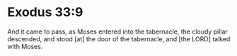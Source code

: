 # Exodus 33:9

And it came to pass, as Moses entered into the tabernacle, the cloudy pillar descended, and stood [at] the door of the tabernacle, and [the LORD] talked with Moses.